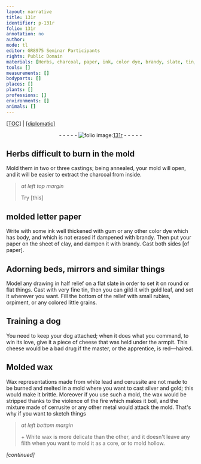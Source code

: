 ```yaml
---
layout: narrative
title: 131r
identifier: p-131r
folio: 131r
annotation: no
author:
mode: tl
editor: GR8975 Seminar Participants
rights: Public Domain
materials: [Herbs, charcoal, paper, ink, color dye, brandy, slate, tin, gold, rubies, orpiment, grains, cheese, wax, white lead, cerussite, silver, cerrusite, White wax]
tools: []
measurements: []
bodyparts: []
places: []
plants: []
professions: []
environments: []
animals: []
---
```


<p><a href="{{ site.baseurl }}/translation/">[TOC]</a> | <a href="{{ site.baseurl }}/texts/p-131r_tc/" target="_blank">[diplomatic]</a></p><div class="folio" align="center">- - - - - <a href="http://gallica.bnf.fr/ark:/12148/btv1b10500001g/f267.item.r=" target="_blank"><img src="https://cu-mkp.github.io/2017-workshop-edition/assets/photo-icon.png" alt="folio image: " style="display:inline-block; margin-bottom:-3px;"/>131r</a> - - - - - </div>  
  

## <span class="m">Herbs</span> difficult to burn in the mold

 
Mold them in two or three castings; being annealed, your mold will open, and it will be easier to extract the <span class="m">charcoal</span> from inside. 
 
> *at left top margin*
> 
> 
>   Try [this]
 
 
  

## molded letter <span class="m">paper</span>

 
Write with some <span class="m">ink</span> well thickened with gum or any other <span class="m">color dye</span> which has body, and which is not erased if dampened with brandy. Then put your paper on the sheet of clay, and dampen it with <span class="m">brandy</span>. Cast both sides [of paper].
 
 
  

## Adorning beds, mirrors and similar things

 
Model any drawing in half relief on a flat <span class="m">slate</span> in order to set it on round or flat things. Cast with very fine <span class="m">tin</span>, then you can gild it with <span class="m">gold</span> leaf, and set it wherever you want. Fill the bottom of the relief with small <span class="m">rubies</span>, <span class="m">orpiment</span>, or any colored little <span class="m">grains</span>.
 
 
  

## Training a dog 

 
You need to keep your dog attached; when it does what you command, to win its love, give it a piece of <span class="m">cheese</span> that was held under the armpit. This <span class="m">cheese</span> would be a bad drug if the master, or the apprentice, is red—haired. 
 
 
  

## Molded <span class="m">wax</span>

 
Wax representations made from <span class="m">white lead</span> and <span class="m">cerussite</span> are not made to be burned and melted in a mold where you want to cast <span class="m">silver</span> and <span class="m">gold</span>; this would make it brittle. Moreover if you use such a mold, the <span class="m">wax</span> would be stripped thanks to the violence of the fire which makes it boil, and the mixture made of <span class="m">cerrusite</span> or any other metal would attack the mold. That's why if you want to sketch things
 
> *at left bottom margin*
> 
> 
>   \+ <span class="m">White wax</span> is more delicate than the other, and it doesn't leave any filth when you want to mold it as a core, or to mold hollow.
 
*[continued]*
 
